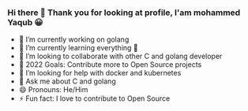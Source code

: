 ### Hi there 👋 Thank you for looking at profile, I'am mohammed Yaqub :grinning: 
 

- 🔭 I’m currently working on golang
- 🌱 I’m currently learning everything 🤣
- 👯 I’m looking to collaborate with other C and golang developer 
- 🥅 2022 Goals: Contribute more to Open Source projects
- 🤔 I’m looking for help with docker and kubernetes
- 💬 Ask me about C and golang
- 😄 Pronouns: He/Him
- ⚡ Fun fact: I love to contribute to Open Source  

